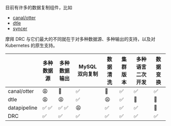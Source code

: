 目前有许多的数据复制组件，比如 

- [canal/otter](https://github.com/alibaba/canal)
- [dtle](https://github.com/actiontech/dtle)
- [syncer](https://pingcap.com/docs-cn/tools/syncer/)

摩拜 DRC 与它们最大的不同就在于对多种数据源、多种输出的支持，以及对 Kubernetes 的原生支持。


|   | 多种数据源  | 多种数据输出  | MySQL 双向复制  | 数据清洗 | 集群版本 |多种语言二次开发|数据变换|
|---|---|---|---|---|---|---|---|
| canal/otter  |  😩 | 🙂 | ✅  | 🙂 | ✅ | ✅ | ✅ |
|  dtle | 😩  | 😩  |  ✅ | 😩 | ✅  | 🙂 | 🙂 |
|  datapipeline | ✅ ✅  | ✅ ✅   |  😩 | ✅  | ✅  | ✅ | 🙂 |
|  DRC | ✅ |  ✅  | ✅  | ✅ |✅  |✅| ✅|
